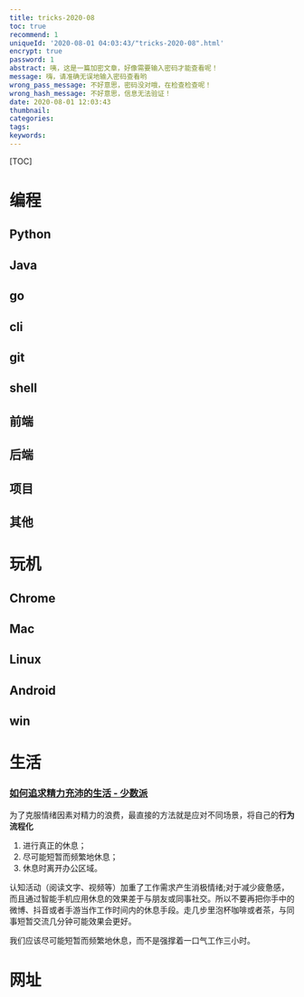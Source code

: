 ```yaml
---
title: tricks-2020-08
toc: true
recommend: 1
uniqueId: '2020-08-01 04:03:43/"tricks-2020-08".html'
encrypt: true
password: 1
abstract: 咦，这是一篇加密文章，好像需要输入密码才能查看呢！
message: 嗨，请准确无误地输入密码查看哟
wrong_pass_message: 不好意思，密码没对哦，在检查检查呢！
wrong_hash_message: 不好意思，信息无法验证！
date: 2020-08-01 12:03:43
thumbnail:
categories:
tags:
keywords:
---
```




[TOC]

<!--more-->



# 编程

## Python

## Java

## go

## cli

## git

## shell

## 前端

## 后端

## 项目

## 其他

# 玩机

## Chrome

## Mac

## Linux

## Android

## win

# 生活

### [如何追求精力充沛的生活 - 少数派](https://sspai.com/post/61722)

为了克服情绪因素对精力的浪费，最直接的方法就是应对不同场景，将自己的**行为流程化**

1. 进行真正的休息；
2. 尽可能短暂而频繁地休息；
3. 休息时离开办公区域。

认知活动（阅读文字、视频等）加重了工作需求产生消极情绪;对于减少疲惫感，而且通过智能手机应用休息的效果差于与朋友或同事社交。所以不要再把你手中的微博、抖音或者手游当作工作时间内的休息手段。走几步里泡杯咖啡或者茶，与同事短暂交流几分钟可能效果会更好。

我们应该尽可能短暂而频繁地休息，而不是强撑着一口气工作三小时。





# 网址
